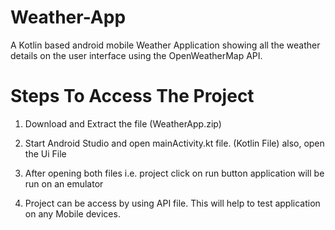 # Weather-App
A Kotlin based android mobile Weather Application showing all the weather details on the user interface using the OpenWeatherMap API.

# Steps To Access The Project

1) Download and Extract the file (WeatherApp.zip)

2) Start Android Studio and open mainActivity.kt file. (Kotlin File) also, open the Ui File

3) After opening both files i.e. project click on run button application will be run on an emulator

4) Project can be access by using API file. This will help to test application on any Mobile devices.


